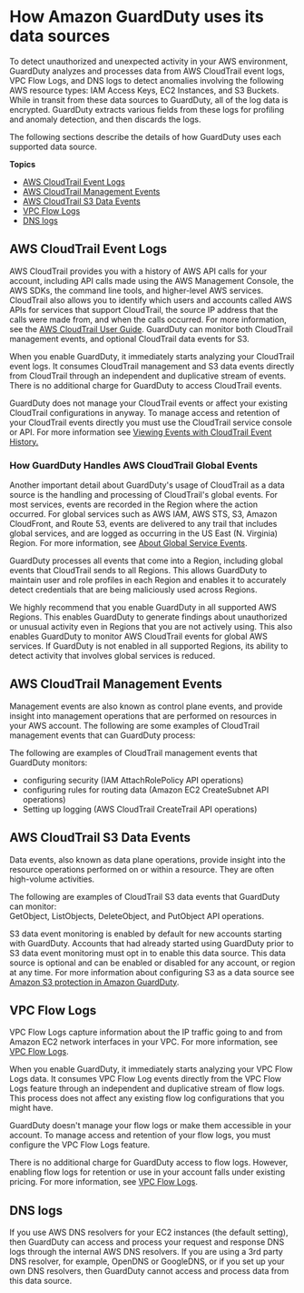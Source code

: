 # How Amazon GuardDuty uses its data sources<a name="guardduty_data-sources"></a>

To detect unauthorized and unexpected activity in your AWS environment, GuardDuty analyzes and processes data from AWS CloudTrail event logs, VPC Flow Logs, and DNS logs to detect anomalies involving the following AWS resource types: IAM Access Keys, EC2 Instances, and S3 Buckets\. While in transit from these data sources to GuardDuty, all of the log data is encrypted\. GuardDuty extracts various fields from these logs for profiling and anomaly detection, and then discards the logs\.

The following sections describe the details of how GuardDuty uses each supported data source\.

**Topics**
+ [AWS CloudTrail Event Logs](#guardduty_cloudtrail)
+ [AWS CloudTrail Management Events](#guardduty_controlplane)
+ [AWS CloudTrail S3 Data Events](#guardduty_s3dataplane)
+ [VPC Flow Logs](#guardduty_vpc)
+ [DNS logs](#guardduty_dns)

## AWS CloudTrail Event Logs<a name="guardduty_cloudtrail"></a>

AWS CloudTrail provides you with a history of AWS API calls for your account, including API calls made using the AWS Management Console, the AWS SDKs, the command line tools, and higher\-level AWS services\. CloudTrail also allows you to identify which users and accounts called AWS APIs for services that support CloudTrail, the source IP address that the calls were made from, and when the calls occurred\. For more information, see the [AWS CloudTrail User Guide](https://docs.aws.amazon.com/awscloudtrail/latest/userguide/)\. GuardDuty can monitor both CloudTrail management events, and optional CloudTrail data events for S3\.

When you enable GuardDuty, it immediately starts analyzing your CloudTrail event logs\. It consumes CloudTrail management and S3 data events directly from CloudTrail through an independent and duplicative stream of events\. There is no additional charge for GuardDuty to access CloudTrail events\.

GuardDuty does not manage your CloudTrail events or affect your existing CloudTrail configurations in anyway\. To manage access and retention of your CloudTrail events directly you must use the CloudTrail service console or API\. For more information see [Viewing Events with CloudTrail Event History\.](https://docs.aws.amazon.com/wscloudtrail/latest/userguide/view-cloudtrail-events.html)

### How GuardDuty Handles AWS CloudTrail Global Events<a name="cloudtrail_global"></a>

Another important detail about GuardDuty's usage of CloudTrail as a data source is the handling and processing of CloudTrail's global events\. For most services, events are recorded in the Region where the action occurred\. For global services such as AWS IAM, AWS STS, S3, Amazon CloudFront, and Route 53, events are delivered to any trail that includes global services, and are logged as occurring in the US East \(N\. Virginia\) Region\. For more information, see [About Global Service Events](https://docs.aws.amazon.com/awscloudtrail/latest/userguide/cloudtrail-concepts.html#cloudtrail-concepts-global-service-events)\.

GuardDuty processes all events that come into a Region, including global events that CloudTrail sends to all Regions\. This allows GuardDuty to maintain user and role profiles in each Region and enables it to accurately detect credentials that are being maliciously used across Regions\.

We highly recommend that you enable GuardDuty in all supported AWS Regions\. This enables GuardDuty to generate findings about unauthorized or unusual activity even in Regions that you are not actively using\. This also enables GuardDuty to monitor AWS CloudTrail events for global AWS services\. If GuardDuty is not enabled in all supported Regions, its ability to detect activity that involves global services is reduced\.

## AWS CloudTrail Management Events<a name="guardduty_controlplane"></a>

Management events are also known as control plane events, and provide insight into management operations that are performed on resources in your AWS account\. The following are some examples of CloudTrail management events that can GuardDuty process:

The following are examples of CloudTrail management events that GuardDuty monitors:  
+ configuring security \(IAM AttachRolePolicy API operations\)
+ configuring rules for routing data \(Amazon EC2 CreateSubnet API operations\)
+ Setting up logging \(AWS CloudTrail CreateTrail API operations\)

## AWS CloudTrail S3 Data Events<a name="guardduty_s3dataplane"></a>

Data events, also known as data plane operations, provide insight into the resource operations performed on or within a resource\. They are often high\-volume activities\. 

The following are examples of CloudTrail S3 data events that GuardDuty can monitor:  
GetObject, ListObjects, DeleteObject, and PutObject API operations\.

S3 data event monitoring is enabled by default for new accounts starting with GuardDuty\. Accounts that had already started using GuardDuty prior to S3 data event monitoring must opt in to enable this data source\. This data source is optional and can be enabled or disabled for any account, or region at any time\. For more information about configuring S3 as a data source see [Amazon S3 protection in Amazon GuardDuty](s3_detection.md)\. 

## VPC Flow Logs<a name="guardduty_vpc"></a>

VPC Flow Logs capture information about the IP traffic going to and from Amazon EC2 network interfaces in your VPC\. For more information, see [VPC Flow Logs](https://docs.aws.amazon.com/AmazonVPC/latest/UserGuide/flow-logs.html)\.

When you enable GuardDuty, it immediately starts analyzing your VPC Flow Logs data\. It consumes VPC Flow Log events directly from the VPC Flow Logs feature through an independent and duplicative stream of flow logs\. This process does not affect any existing flow log configurations that you might have\. 

GuardDuty doesn't manage your flow logs or make them accessible in your account\. To manage access and retention of your flow logs, you must configure the VPC Flow Logs feature\. 

There is no additional charge for GuardDuty access to flow logs\. However, enabling flow logs for retention or use in your account falls under existing pricing\. For more information, see [VPC Flow Logs](https://docs.aws.amazon.com/AmazonVPC/latest/UserGuide/flow-logs.html#working-with-flow-logs)\.

## DNS logs<a name="guardduty_dns"></a>

If you use AWS DNS resolvers for your EC2 instances \(the default setting\), then GuardDuty can access and process your request and response DNS logs through the internal AWS DNS resolvers\. If you are using a 3rd party DNS resolver, for example, OpenDNS or GoogleDNS, or if you set up your own DNS resolvers, then GuardDuty cannot access and process data from this data source\.